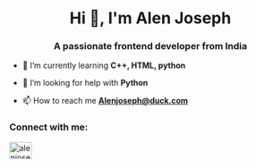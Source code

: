 <h1 align="center">Hi 👋, I'm Alen Joseph</h1>
<h3 align="center">A passionate frontend developer from India</h3>

- 🌱 I’m currently learning **C++, HTML, python**

- 🤝 I’m looking for help with **Python**

- 📫 How to reach me **Alenjoseph@duck.com**



<h3 align="left">Connect with me:</h3>
<p align="left">
<a href="https://linkedin.com/in/alenjosep" target="blank"><img align="center" src="https://raw.githubusercontent.com/rahuldkjain/github-profile-readme-generator/master/src/images/icons/Social/linked-in-alt.svg" alt="alenjosep" height="30" width="40" /></a>
</p>

